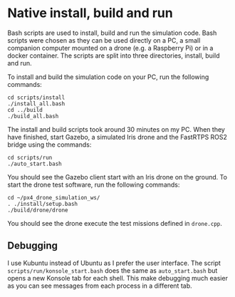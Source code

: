 # Native install, build and run

Bash scripts are used to install, build and run the simulation code. Bash
scripts were chosen as they can be used directly on a PC, a small companion
computer mounted on a drone (e.g. a Raspberry Pi) or in a docker container.
The scripts are split into three directories, install, build and run.

To install and build the simulation code on your PC, run the following
commands:

```text
cd scripts/install
./install_all.bash
cd ../build
./build_all.bash
```

The install and build scripts took around 30 minutes on my PC.  When they
have finished, start Gazebo, a simulated Iris drone and the FastRTPS ROS2
bridge using the commands:

```text
cd scripts/run
./auto_start.bash
```

You should see the Gazebo client start with an Iris drone on the ground.
To start the drone test software, run the following commands:

```text
cd ~/px4_drone_simulation_ws/
. ./install/setup.bash
./build/drone/drone
```

You should see the drone execute the test missions defined in `drone.cpp`.

## Debugging

I use Kubuntu instead of Ubuntu as I prefer the user interface.  The script
`scripts/run/konsole_start.bash` does the same as `auto_start.bash` but opens
a new Konsole tab for each shell.  This make debugging much easier as you can
see messages from each process in a different tab.
